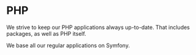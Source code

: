 # PHP

We strive to keep our PHP applications always up-to-date. That includes packages, as well as PHP itself.

We base all our regular applications on Symfony.
